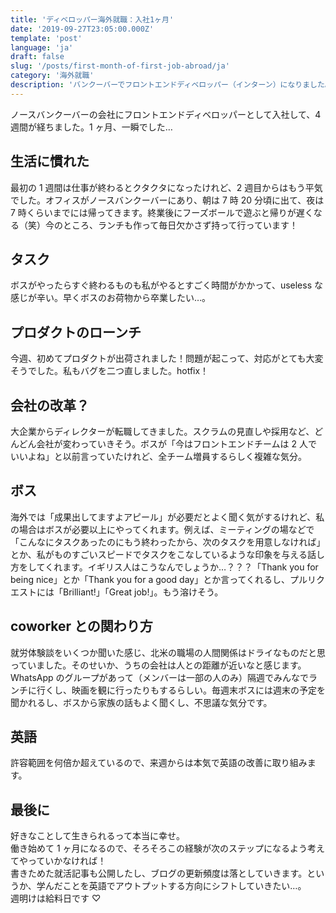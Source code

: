 ```yaml
---
title: 'ディベロッパー海外就職：入社1ヶ月'
date: '2019-09-27T23:05:00.000Z'
template: 'post'
language: 'ja'
draft: false
slug: '/posts/first-month-of-first-job-abroad/ja'
category: '海外就職'
description: 'バンクーバーでフロントエンドディベロッパー（インターン）になりました。1ヶ月を振り返って。'
---
```


ノースバンクーバーの会社にフロントエンドディベロッパーとして入社して、4 週間が経ちました。1 ヶ月、一瞬でした…

## 生活に慣れた

最初の 1 週間は仕事が終わるとクタクタになったけれど、2 週目からはもう平気でした。オフィスがノースバンクーバーにあり、朝は 7 時 20 分頃に出て、夜は 7 時くらいまでには帰ってきます。終業後にフーズボールで遊ぶと帰りが遅くなる（笑）今のところ、ランチも作って毎日欠かさず持って行っています！

## タスク

ボスがやったらすぐ終わるものも私がやるとすごく時間がかかって、useless な感じが辛い。早くボスのお荷物から卒業したい…。

## プロダクトのローンチ

今週、初めてプロダクトが出荷されました！問題が起こって、対応がとても大変そうでした。私もバグを二つ直しました。hotfix！

## 会社の改革？

大企業からディレクターが転職してきました。スクラムの見直しや採用など、どんどん会社が変わっていきそう。ボスが「今はフロントエンドチームは 2 人でいいよね」と以前言っていたけれど、全チーム増員するらしく複雑な気分。

## ボス

海外では「成果出してますよアピール」が必要だとよく聞く気がするけれど、私の場合はボスが必要以上にやってくれます。例えば、ミーティングの場などで「こんなにタスクあったのにもう終わったから、次のタスクを用意しなければ」とか、私がものすごいスピードでタスクをこなしているような印象を与える話し方をしてくれます。イギリス人はこうなんでしょうか…？？？「Thank you for being nice」とか「Thank you for a good day」とか言ってくれるし、プルリクエストには「Brilliant!」「Great job!」。もう溶けそう。

## coworker との関わり方

就労体験談をいくつか聞いた感じ、北米の職場の人間関係はドライなものだと思っていました。そのせいか、うちの会社は人との距離が近いなと感じます。WhatsApp のグループがあって（メンバーは一部の人のみ）隔週でみんなでランチに行くし、映画を観に行ったりもするらしい。毎週末ボスには週末の予定を聞かれるし、ボスから家族の話もよく聞くし、不思議な気分です。

## 英語

許容範囲を何倍か超えているので、来週からは本気で英語の改善に取り組みます。

## 最後に

好きなことして生きられるって本当に幸せ。<br />
働き始めて 1 ヶ月になるので、そろそろこの経験が次のステップになるよう考えてやっていかなければ！<br />
書きためた就活記事も公開したし、ブログの更新頻度は落としていきます。というか、学んだことを英語でアウトプットする方向にシフトしていきたい…。<br />
週明けは給料日です ♡
